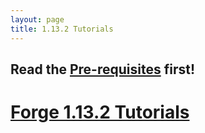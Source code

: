 ```yaml
---
layout: page
title: 1.13.2 Tutorials
---
```


## Read the [Pre-requisites](/tutorials/Pre-requisites) first!

# [Forge 1.13.2 Tutorials](/tutorials/1.13.2/forge/)
